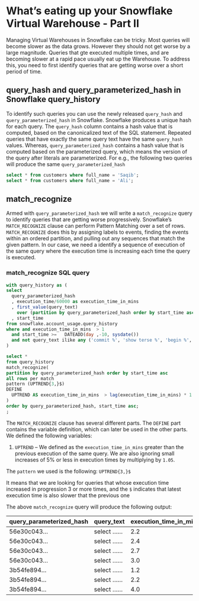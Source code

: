 # What’s eating up your Snowflake Virtual Warehouse - Part II

Managing Virtual Warehouses in Snowflake can be tricky. Most queries will become slower as the data grows. However they should not get worse by a large magnitude. Queries that gte executed multiple times, and are becoming slower at a rapid pace usually eat up the Warehouse. To address this, you need to first identify queries that are getting worse over a short period of time.

## query_hash and query_parameterized_hash in Snowflake query_history
To identify such queries you can use the newly released `query_hash` and `query_parameterized_hash` in Snowflake. Snowflake produces a unique hash for each query. The `query_hash` column contains a hash value that is computed, based on the canonicalized text of the SQL statement. Repeated queries that have exactly the same query text have the same `query_hash` values. Whereas, `query_parameterized_hash` contains a hash value that is computed based on the parameterized query, which means the version of the query after literals are parameterized. For e.g., the following two queries will produce the same `query_parameterized_hash`

```sql
select * from customers where full_name = 'Saqib';
select * from customers where full_name = 'Ali';
```

## match_recognize

Armed with `query_parameterized_hash` we will write a `match_recognize` query to identify queries that are getting worse progressively.  Snowflake’s `MATCH_RECOGNIZE` clause can perform Pattern Matching over a set of rows. `MATCH_RECOGNIZE` does this by assigning labels to events, finding the events within an ordered partition, and pulling out any sequences that match the given pattern. In our case, we need a identify a sequence of execution of the same query where the execution time is increasing each time the query is executed.

### match_recognize SQL query

```sql
with query_history as (
select
  query_parameterized_hash
  , execution_time/60000 as execution_time_in_mins
  , first_value(query_text)
    over (partition by query_parameterized_hash order by start_time asc) as query_text
  , start_time
from snowflake.account_usage.query_history
where and execution_time_in_mins  > 1
  and start_time >=   DATEADD(day ,-10, sysdate())
  and not query_text ilike any ('commit %', 'show terse %', 'begin %', 'use %', 'create %')
)

select *
from query_history
match_recognize(
partition by query_parameterized_hash order by start_time asc
all rows per match
pattern (UPTREND{3,}$)
DEFINE
  UPTREND AS execution_time_in_mins  > lag(execution_time_in_mins) * 1.05
)
order by query_parameterized_hash, start_time asc;
;
```

The `MATCH_RECOGNIZE` clause has several different parts. The `DEFINE` part contains the variable definition, which can later be used in the other parts. We defined the following variables:

1. `UPTREND` – We defined as the `execution_time_in_mins` greater than the previous execution of the same query. We are also ignoring small increases of 5% or less in execution times by multiplying by `1.05`.
 
The `pattern` we used is the following: `UPTREND{3,}$`

It means that we are looking for queries that whose execution time increased in progression 3 or more times, and the `$` indicates that latest execution time is also slower that the previous one

The above `match_recognize` query will produce the following output:

|query_parameterized_hash|query_text|execution_time_in_mins|start_time|
|------------------------|----------|----------------------|----------|
|56e30c043…              |select …… |2.2                   |…|
|56e30c043…              |select …… |2.4                   |…|
|56e30c043…              |select …… |2.7                   |…|
|56e30c043…              |select …… |3.0                   |…|
|3b54fe894…              |select …… |1.2                   |…|
|3b54fe894…              |select …… |2.2                   |…|
|3b54fe894…              |select …… |4.0                   |…|
